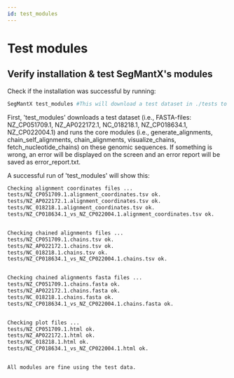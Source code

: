 ```yaml
---
id: test_modules
---
```


# Test modules

## Verify installation & test SegMantX's modules
Check if the installation was successful by running:
```bash
SegMantX test_modules #This will download a test dataset in ./tests to test all modules
```

First, 'test_modules' downloads a test dataset (i.e., FASTA-files: NZ_CP051709.1, NZ_AP022172.1, NC_018218.1, NZ_CP018634.1, NZ_CP022004.1) and runs the core modules (i.e., generate_alignments, chain_self_alignments, chain_alignments, visualize_chains, fetch_nucleotide_chains) on these genomic sequences. If something is wrong, an error will be displayed on the screen and an error report will be saved as error_report.txt.

A successful run of 'test_modules' will show this:
```bash
Checking alignment coordinates files ...
tests/NZ_CP051709.1.alignment_coordinates.tsv ok.
tests/NZ_AP022172.1.alignment_coordinates.tsv ok.
tests/NC_018218.1.alignment_coordinates.tsv ok.
tests/NZ_CP018634.1_vs_NZ_CP022004.1.alignment_coordinates.tsv ok.


Checking chained alignments files ...
tests/NZ_CP051709.1.chains.tsv ok.
tests/NZ_AP022172.1.chains.tsv ok.
tests/NC_018218.1.chains.tsv ok.
tests/NZ_CP018634.1_vs_NZ_CP022004.1.chains.tsv ok.


Checking chained alignments fasta files ...
tests/NZ_CP051709.1.chains.fasta ok.
tests/NZ_AP022172.1.chains.fasta ok.
tests/NC_018218.1.chains.fasta ok.
tests/NZ_CP018634.1_vs_NZ_CP022004.1.chains.fasta ok.


Checking plot files ...
tests/NZ_CP051709.1.html ok.
tests/NZ_AP022172.1.html ok.
tests/NC_018218.1.html ok.
tests/NZ_CP018634.1_vs_NZ_CP022004.1.html ok.


All modules are fine using the test data.
```